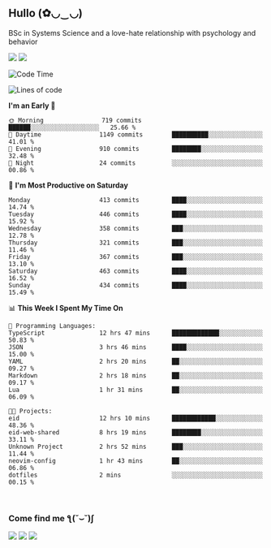 <h2>Hullo (✿◡‿◡)</h2>

BSc in Systems Science and a love-hate relationship with psychology and behavior

<img src="https://github-readme-activity-graph.vercel.app/graph?username=hedonicadapter&theme=high-contrast"/>
<img src="https://github-readme-stats-git-masterrstaa-rickstaa.vercel.app/api?username=hedonicadapter&theme=highcontrast"/>

<!--START_SECTION:waka-->
![Code Time](http://img.shields.io/badge/Code%20Time-1%2C937%20hrs%2051%20mins-blue)

![Lines of code](https://img.shields.io/badge/From%20Hello%20World%20I%27ve%20Written-6.5%20million%20lines%20of%20code-blue)

**I'm an Early 🐤** 

```text
🌞 Morning                719 commits         ██████░░░░░░░░░░░░░░░░░░░   25.66 % 
🌆 Daytime                1149 commits        ██████████░░░░░░░░░░░░░░░   41.01 % 
🌃 Evening                910 commits         ████████░░░░░░░░░░░░░░░░░   32.48 % 
🌙 Night                  24 commits          ░░░░░░░░░░░░░░░░░░░░░░░░░   00.86 % 
```
📅 **I'm Most Productive on Saturday** 

```text
Monday                   413 commits         ████░░░░░░░░░░░░░░░░░░░░░   14.74 % 
Tuesday                  446 commits         ████░░░░░░░░░░░░░░░░░░░░░   15.92 % 
Wednesday                358 commits         ███░░░░░░░░░░░░░░░░░░░░░░   12.78 % 
Thursday                 321 commits         ███░░░░░░░░░░░░░░░░░░░░░░   11.46 % 
Friday                   367 commits         ███░░░░░░░░░░░░░░░░░░░░░░   13.10 % 
Saturday                 463 commits         ████░░░░░░░░░░░░░░░░░░░░░   16.52 % 
Sunday                   434 commits         ████░░░░░░░░░░░░░░░░░░░░░   15.49 % 
```


📊 **This Week I Spent My Time On** 

```text
💬 Programming Languages: 
TypeScript               12 hrs 47 mins      █████████████░░░░░░░░░░░░   50.83 % 
JSON                     3 hrs 46 mins       ████░░░░░░░░░░░░░░░░░░░░░   15.00 % 
YAML                     2 hrs 20 mins       ██░░░░░░░░░░░░░░░░░░░░░░░   09.27 % 
Markdown                 2 hrs 18 mins       ██░░░░░░░░░░░░░░░░░░░░░░░   09.17 % 
Lua                      1 hr 31 mins        ██░░░░░░░░░░░░░░░░░░░░░░░   06.09 % 

🐱‍💻 Projects: 
eid                      12 hrs 10 mins      ████████████░░░░░░░░░░░░░   48.36 % 
eid-web-shared           8 hrs 19 mins       ████████░░░░░░░░░░░░░░░░░   33.11 % 
Unknown Project          2 hrs 52 mins       ███░░░░░░░░░░░░░░░░░░░░░░   11.44 % 
neovim-config            1 hr 43 mins        ██░░░░░░░░░░░░░░░░░░░░░░░   06.86 % 
dotfiles                 2 mins              ░░░░░░░░░░░░░░░░░░░░░░░░░   00.15 % 
```


<!--END_SECTION:waka-->

<br/>
<h3>Come find me ƪ(˘⌣˘)ʃ </h3>

<a href="https://hedonicadapter.com/"><img src="https://img.shields.io/badge/-Portfolio-3423A6?style=flat-square&logo=Google-Chrome&logoColor=white"/></a>
<a href="www.linkedin.com/in/sam-herman"><img src="https://img.shields.io/badge/-Sam%20Herman-0077B5?style=flat-square&logo=Linkedin&logoColor=white"/></a>
<a href="mailto:mailservice.samherman@gmail.com"><img src="https://img.shields.io/badge/-mailservice.samherman@gmail.com-D14836?style=flat-square&logo=Gmail&logoColor=white"/></a>

<!--
**cdthomp1/cdthomp1** is a ✨ _special_ ✨ repository because its `README.md` (this file) appears on your GitHub profile.


----
Credit: [cdthomp1](https://github.com/cdthomp1)

Last Edited on: 19/11/2020
